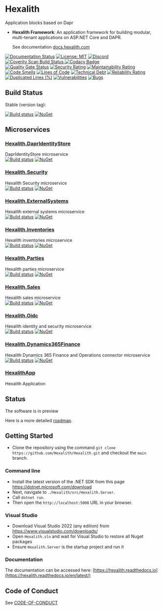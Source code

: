 # Hexalith

Application blocks based on Dapr

- __Hexalith Framework__: An application framework for building modular, multi-tenant applications on ASP.NET Core and DAPR.

  See documentation [docs.hexalith.com](https://docs.hexalith.com)

[![Documentation Status](https://readthedocs.org/projects/hexalith/badge/?version=latest)](https://hexalith.readthedocs.io/en/latest/)
[![License: MIT](https://img.shields.io/github/license/microsoft/semantic-kernel)](https://github.com/hexalith/hexalith/blob/main/LICENSE)
[![Discord](https://img.shields.io/discord/1063152441819942922?label=Discord&logo=discord&logoColor=white&color=d82679)](https://discordapp.com/channels/1102166958918610994/1102166958918610997)
<br/>
<a href="https://scan.coverity.com/projects/hexalith-hexalith">
  <img alt="Coverity Scan Build Status"
       src="https://scan.coverity.com/projects/27051/badge.svg"/>
</a>
[![Codacy Badge](https://app.codacy.com/project/badge/Grade/11d3f1af6b0f4d168552c2626d588294)](https://app.codacy.com/gh/Hexalith/Hexalith/dashboard?utm_source=gh&utm_medium=referral&utm_content=&utm_campaign=Badge_grade)
<br/>
[![Quality Gate Status](https://sonarcloud.io/api/project_badges/measure?project=Hexalith_Hexalith&metric=alert_status)](https://sonarcloud.io/summary/new_code?id=Hexalith_Hexalith)
[![Security Rating](https://sonarcloud.io/api/project_badges/measure?project=Hexalith_Hexalith&metric=security_rating)](https://sonarcloud.io/summary/new_code?id=Hexalith_Hexalith)
[![Maintainability Rating](https://sonarcloud.io/api/project_badges/measure?project=Hexalith_Hexalith&metric=sqale_rating)](https://sonarcloud.io/summary/new_code?id=Hexalith_Hexalith)
[![Code Smells](https://sonarcloud.io/api/project_badges/measure?project=Hexalith_Hexalith&metric=code_smells)](https://sonarcloud.io/summary/new_code?id=Hexalith_Hexalith)
[![Lines of Code](https://sonarcloud.io/api/project_badges/measure?project=Hexalith_Hexalith&metric=ncloc)](https://sonarcloud.io/summary/new_code?id=Hexalith_Hexalith)
[![Technical Debt](https://sonarcloud.io/api/project_badges/measure?project=Hexalith_Hexalith&metric=sqale_index)](https://sonarcloud.io/summary/new_code?id=Hexalith_Hexalith)
[![Reliability Rating](https://sonarcloud.io/api/project_badges/measure?project=Hexalith_Hexalith&metric=reliability_rating)](https://sonarcloud.io/summary/new_code?id=Hexalith_Hexalith)
[![Duplicated Lines (%)](https://sonarcloud.io/api/project_badges/measure?project=Hexalith_Hexalith&metric=duplicated_lines_density)](https://sonarcloud.io/summary/new_code?id=Hexalith_Hexalith)
[![Vulnerabilities](https://sonarcloud.io/api/project_badges/measure?project=Hexalith_Hexalith&metric=vulnerabilities)](https://sonarcloud.io/summary/new_code?id=Hexalith_Hexalith)
[![Bugs](https://sonarcloud.io/api/project_badges/measure?project=Hexalith_Hexalith&metric=bugs)](https://sonarcloud.io/summary/new_code?id=Hexalith_Hexalith)

## Build Status

Stable (version tag): 

[![Build status](https://github.com/Hexalith/Hexalith/actions/workflows/hexalith_build.yml/badge.svg)](https://github.com/Hexalith/Hexalith/actions)
[![NuGet](https://img.shields.io/nuget/v/Hexalith.Extensions.svg)](https://www.nuget.org/packages/Hexalith.Extensions)

## Microservices

### [Hexalith.DaprIdentityStore](https://github.com/Hexalith/Hexalith.DaprIdentityStore)
DaprIdentityStore microservice
<br/>
[![Build status](https://github.com/Hexalith/Hexalith.DaprIdentityStore/actions/workflows/hexalith.yml/badge.svg)](https://github.com/Hexalith/Hexalith.DaprIdentityStore/actions)
[![NuGet](https://img.shields.io/nuget/v/Hexalith.DaprIdentityStore.Abstractions.svg)](https://www.nuget.org/packages/Hexalith.DaprIdentityStore.Abstractions)

### [Hexalith.Security](https://github.com/Hexalith/Hexalith.Security)
Hexalith Security microservice
<br/>
[![Build status](https://github.com/Hexalith/Hexalith.Security/actions/workflows/hexalith.yml/badge.svg)](https://github.com/Hexalith/Hexalith.Security/actions)
[![NuGet](https://img.shields.io/nuget/v/Hexalith.Security.Shared.svg)](https://www.nuget.org/packages/Hexalith.Security.Shared)

### [Hexalith.ExternalSystems](https://github.com/Hexalith/Hexalith.ExternalSystems)
Hexalith external systems microservice
<br/>
[![Build status](https://github.com/Hexalith/Hexalith.ExternalSystems/actions/workflows/hexalith_build.yml/badge.svg)](https://github.com/Hexalith/Hexalith.ExternalSystems/actions)
[![NuGet](https://img.shields.io/nuget/v/Hexalith.ExternalSystems.Domain.Abstractions.svg)](https://www.nuget.org/packages/Hexalith.ExternalSystems.Domain.Abstractions)

### [Hexalith.Inventories](https://github.com/Hexalith/Hexalith.Inventories)
Hexalith inventories microservice
<br/>
[![Build status](https://github.com/Hexalith/Hexalith.Inventories/actions/workflows/hexalith_build.yml/badge.svg)](https://github.com/Hexalith/Hexalith.Inventories/actions)
[![NuGet](https://img.shields.io/nuget/v/Hexalith.Inventories.Domain.Abstractions.svg)](https://www.nuget.org/packages/Hexalith.Inventories.Domain.Abstractions)

### [Hexalith.Parties](https://github.com/Hexalith/Hexalith.Parties)
Hexalith parties microservice
<br/>
[![Build status](https://github.com/Hexalith/Hexalith.Parties/actions/workflows/hexalith_build.yml/badge.svg)](https://github.com/Hexalith/Hexalith.Parties/actions)
[![NuGet](https://img.shields.io/nuget/v/Hexalith.Parties.Domain.Abstractions.svg)](https://www.nuget.org/packages/Hexalith.Parties.Domain.Abstractions)

### [Hexalith.Sales](https://github.com/Hexalith/Hexalith.Sales)
Hexalith sales microservice
<br/>
[![Build status](https://github.com/Hexalith/Hexalith.Sales/actions/workflows/hexalith_build.yml/badge.svg)](https://github.com/Hexalith/Hexalith.Sales/actions)
[![NuGet](https://img.shields.io/nuget/v/Hexalith.Sales.Domain.Abstractions.svg)](https://www.nuget.org/packages/Hexalith.Sales.Domain.Abstractions)

### [Hexalith.Oidc](https://github.com/Hexalith/Hexalith.Oidc)
Hexalith identity and security microservice
<br/>
[![Build status](https://github.com/Hexalith/Hexalith.Oidc/actions/workflows/hexalith_build.yml/badge.svg)](https://github.com/Hexalith/Hexalith.Oidc/actions)
[![NuGet](https://img.shields.io/nuget/v/Hexalith.Oidc.Shared.svg)](https://www.nuget.org/packages/Hexalith.Oidc.Shared)

### [Hexalith.Dynamics365Finance](https://github.com/Hexalith/Hexalith.Dynamics365Finance)
Hexalith Dynamics 365 Finance and Operations connector microservice
<br/>
[![Build status](https://github.com/Hexalith/Hexalith.Dynamics365Finance/actions/workflows/hexalith_build.yml/badge.svg)](https://github.com/Hexalith/Hexalith.Dynamics365Finance/actions)
[![NuGet](https://img.shields.io/nuget/v/Hexalith.Dynamics365Finance.svg)](https://www.nuget.org/packages/Hexalith.Dynamics365Finance)

### [HexalithApp](https://github.com/Hexalith/HexalithApp)
Hexalith Application
<br/>

## Status

The software is in preview

Here is a more detailed [roadmap](https://github.com/Hexalith/Hexalith/wiki/Roadmap).

## Getting Started

- Clone the repository using the command `git clone https://github.com/Hexalith/Hexalith.git` and checkout the `main` branch.

### Command line

- Install the latest version of the .NET SDK from this page <https://dotnet.microsoft.com/download>
- Next, navigate to `./Hexalith/src/Hexalith.Server`.
- Call `dotnet run`.
- Then open the `http://localhost:5000` URL in your browser.

### Visual Studio

- Download Visual Studio 2022 (any edition) from https://www.visualstudio.com/downloads/
- Open `Hexalith.sln` and wait for Visual Studio to restore all Nuget packages
- Ensure `Hexalith.Server` is the startup project and run it

### Documentation

The documentation can be accessed here: [https://hexalith.readthedocs.io](https://hexalith.readthedocs.io/en/latest/)

## Code of Conduct

See [CODE-OF-CONDUCT](./CODE-OF-CONDUCT.md)
